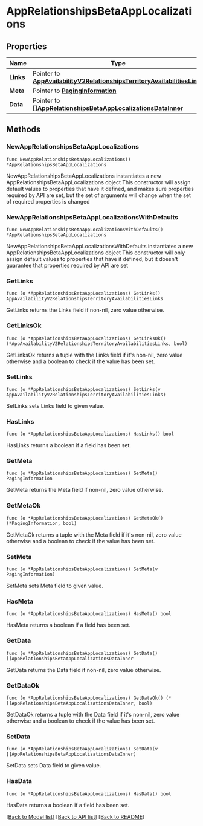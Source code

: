 # AppRelationshipsBetaAppLocalizations

## Properties

Name | Type | Description | Notes
------------ | ------------- | ------------- | -------------
**Links** | Pointer to [**AppAvailabilityV2RelationshipsTerritoryAvailabilitiesLinks**](AppAvailabilityV2RelationshipsTerritoryAvailabilitiesLinks.md) |  | [optional] 
**Meta** | Pointer to [**PagingInformation**](PagingInformation.md) |  | [optional] 
**Data** | Pointer to [**[]AppRelationshipsBetaAppLocalizationsDataInner**](AppRelationshipsBetaAppLocalizationsDataInner.md) |  | [optional] 

## Methods

### NewAppRelationshipsBetaAppLocalizations

`func NewAppRelationshipsBetaAppLocalizations() *AppRelationshipsBetaAppLocalizations`

NewAppRelationshipsBetaAppLocalizations instantiates a new AppRelationshipsBetaAppLocalizations object
This constructor will assign default values to properties that have it defined,
and makes sure properties required by API are set, but the set of arguments
will change when the set of required properties is changed

### NewAppRelationshipsBetaAppLocalizationsWithDefaults

`func NewAppRelationshipsBetaAppLocalizationsWithDefaults() *AppRelationshipsBetaAppLocalizations`

NewAppRelationshipsBetaAppLocalizationsWithDefaults instantiates a new AppRelationshipsBetaAppLocalizations object
This constructor will only assign default values to properties that have it defined,
but it doesn't guarantee that properties required by API are set

### GetLinks

`func (o *AppRelationshipsBetaAppLocalizations) GetLinks() AppAvailabilityV2RelationshipsTerritoryAvailabilitiesLinks`

GetLinks returns the Links field if non-nil, zero value otherwise.

### GetLinksOk

`func (o *AppRelationshipsBetaAppLocalizations) GetLinksOk() (*AppAvailabilityV2RelationshipsTerritoryAvailabilitiesLinks, bool)`

GetLinksOk returns a tuple with the Links field if it's non-nil, zero value otherwise
and a boolean to check if the value has been set.

### SetLinks

`func (o *AppRelationshipsBetaAppLocalizations) SetLinks(v AppAvailabilityV2RelationshipsTerritoryAvailabilitiesLinks)`

SetLinks sets Links field to given value.

### HasLinks

`func (o *AppRelationshipsBetaAppLocalizations) HasLinks() bool`

HasLinks returns a boolean if a field has been set.

### GetMeta

`func (o *AppRelationshipsBetaAppLocalizations) GetMeta() PagingInformation`

GetMeta returns the Meta field if non-nil, zero value otherwise.

### GetMetaOk

`func (o *AppRelationshipsBetaAppLocalizations) GetMetaOk() (*PagingInformation, bool)`

GetMetaOk returns a tuple with the Meta field if it's non-nil, zero value otherwise
and a boolean to check if the value has been set.

### SetMeta

`func (o *AppRelationshipsBetaAppLocalizations) SetMeta(v PagingInformation)`

SetMeta sets Meta field to given value.

### HasMeta

`func (o *AppRelationshipsBetaAppLocalizations) HasMeta() bool`

HasMeta returns a boolean if a field has been set.

### GetData

`func (o *AppRelationshipsBetaAppLocalizations) GetData() []AppRelationshipsBetaAppLocalizationsDataInner`

GetData returns the Data field if non-nil, zero value otherwise.

### GetDataOk

`func (o *AppRelationshipsBetaAppLocalizations) GetDataOk() (*[]AppRelationshipsBetaAppLocalizationsDataInner, bool)`

GetDataOk returns a tuple with the Data field if it's non-nil, zero value otherwise
and a boolean to check if the value has been set.

### SetData

`func (o *AppRelationshipsBetaAppLocalizations) SetData(v []AppRelationshipsBetaAppLocalizationsDataInner)`

SetData sets Data field to given value.

### HasData

`func (o *AppRelationshipsBetaAppLocalizations) HasData() bool`

HasData returns a boolean if a field has been set.


[[Back to Model list]](../README.md#documentation-for-models) [[Back to API list]](../README.md#documentation-for-api-endpoints) [[Back to README]](../README.md)


